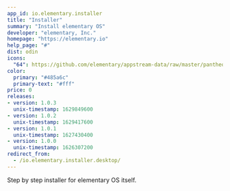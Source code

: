 ```yaml
---
app_id: io.elementary.installer
title: "Installer"
summary: "Install elementary OS"
developer: "elementary, Inc."
homepage: "https://elementary.io"
help_page: "#"
dist: odin
icons:
  "64": https://github.com/elementary/appstream-data/raw/master/pantheon-data/main/icons/64x64/io.elementary.installer_system-os-installer.png
color:
  primary: "#485a6c"
  primary-text: "#fff"
price: 0
releases:
- version: 1.0.3
  unix-timestamp: 1629849600
- version: 1.0.2
  unix-timestamp: 1629417600
- version: 1.0.1
  unix-timestamp: 1627430400
- version: 1.0.0
  unix-timestamp: 1626307200
redirect_from:
  - /io.elementary.installer.desktop/
---
```


<p>Step by step installer for elementary OS itself.</p>